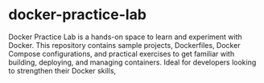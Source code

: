 # docker-practice-lab
Docker Practice Lab is a hands-on space to learn and experiment with Docker. This repository contains sample projects, Dockerfiles, Docker Compose configurations, and practical exercises to get familiar with building, deploying, and managing containers.  Ideal for developers looking to strengthen their Docker skills, 
